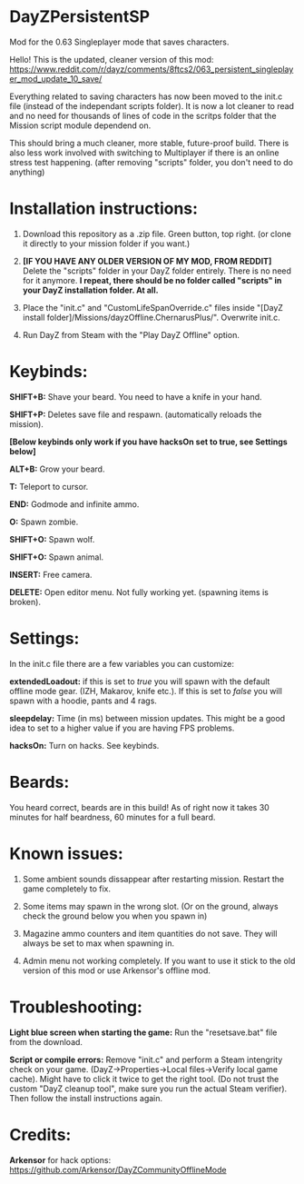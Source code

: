 # DayZPersistentSP
Mod for the 0.63 Singleplayer mode that saves characters.

Hello! 
This is the updated, cleaner version of this mod: https://www.reddit.com/r/dayz/comments/8ftcs2/063_persistent_singleplayer_mod_update_10_save/

Everything related to saving characters has now been moved to the init.c file (instead of the independant scripts folder).
It is now a lot cleaner to read and no need for thousands of lines of code in the scritps folder that the Mission script module dependend on.

This should bring a much cleaner, more stable, future-proof build. There is also less work involved with switching to Multiplayer if there is an online stress test happening. (after removing "scripts" folder, you don't need to do anything)

# Installation instructions:

1. Download this repository as a .zip file. Green button, top right. (or clone it directly to your mission folder if you want.)

2. **[IF YOU HAVE ANY OLDER VERSION OF MY MOD, FROM REDDIT]** Delete the "scripts" folder in your DayZ folder entirely. There is no need for it anymore. **I repeat, there should be no folder called "scripts" in your DayZ installation folder. At all.**

3. Place the "init.c" and "CustomLifeSpanOverride.c" files inside "[DayZ install folder]/Missions/dayzOffline.ChernarusPlus/". Overwrite init.c.

4. Run DayZ from Steam with the "Play DayZ Offline" option.

# Keybinds:

**SHIFT+B:** Shave your beard. You need to have a knife in your hand.

**SHIFT+P:** Deletes save file and respawn. (automatically reloads the mission).

**[Below keybinds only work if you have hacksOn set to true, see Settings below]**

**ALT+B:** Grow your beard.

**T:** Teleport to cursor.

**END:** Godmode and infinite ammo.

**O:** Spawn zombie.

**SHIFT+O:** Spawn wolf.

**SHIFT+O:** Spawn animal.

**INSERT:** Free camera.

**DELETE:** Open editor menu. Not fully working yet. (spawning items is broken).

# Settings:

In the init.c file there are a few variables you can customize:

**extendedLoadout:** if this is set to *true* you will spawn with the default offline mode gear. (IZH, Makarov, knife etc.). If this is set to *false* you will spawn with a hoodie, pants and 4 rags. 

**sleepdelay:** Time (in ms) between mission updates. This might be a good idea to set to a higher value if you are having FPS problems.

**hacksOn:** Turn on hacks. See keybinds.

# Beards:

You heard correct, beards are in this build! As of right now it takes 30 minutes for half beardness, 60 minutes for a full beard.

# Known issues:

1. Some ambient sounds dissappear after restarting mission. Restart the game completely to fix.

2. Some items may spawn in the wrong slot. (Or on the ground, always check the ground below you when you spawn in)

3. Magazine ammo counters and item quantities do not save. They will always be set to max when spawning in.

4. Admin menu not working completely. If you want to use it stick to the old version of this mod or use Arkensor's offline mod.


# Troubleshooting:

**Light blue screen when starting the game:** Run the "resetsave.bat" file from the download.

**Script or compile errors:** Remove "init.c" and perform a Steam intengrity check on your game. (DayZ->Properties->Local files->Verify local game cache). Might have to click it twice to get the right tool. (Do not trust the custom "DayZ cleanup tool", make sure you run the actual Steam verifier). Then follow the install instructions again.

# Credits:

**Arkensor** for hack options: https://github.com/Arkensor/DayZCommunityOfflineMode
